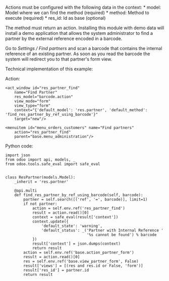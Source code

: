 Actions must be configured with the following data in the context: \*
model: Model where we can find the method (required) \* method: Method
to execute (required) \* res_id: Id as base (optional)

The method must return an action. Installing this module with demo data
will install a demo application that allows the system administrator to
find a partner by the external reference encoded in a barcode.

Go to *Settings / Find partners* and scan a barcode that contains the
internal reference of an existing partner. As soon as you read the
barcode the system will redirect you to that partner's form view.

Technical implementation of this example:

Action:

    <act_window id="res_partner_find"
        name="Find Partner"
        res_model="barcode.action"
        view_mode="form"
        view_type="form"
        context="{'default_model': 'res.partner', 'default_method': 'find_res_partner_by_ref_using_barcode'}"
        target="new"/>

    <menuitem id="menu_orders_customers" name="Find partners"
        action="res_partner_find"
        parent="base.menu_administration"/>

Python code:

    import json
    from odoo import api, models, _
    from odoo.tools.safe_eval import safe_eval


    class ResPartner(models.Model):
        _inherit = 'res.partner'

        @api.multi
        def find_res_partner_by_ref_using_barcode(self, barcode):
            partner = self.search([('ref', '=', barcode)], limit=1)
            if not partner:
                action = self.env.ref('res_partner_find')
                result = action.read()[0]
                context = safe_eval(result['context'])
                context.update({
                    'default_state': 'warning',
                    'default_status': _('Partner with Internal Reference '
                                        '%s cannot be found') % barcode
                })
                result['context'] = json.dumps(context)
                return result
            action = self.env.ref('base.action_partner_form')
            result = action.read()[0]
            res = self.env.ref('base.view_partner_form', False)
            result['views'] = [(res and res.id or False, 'form')]
            result['res_id'] = partner.id
            return result
